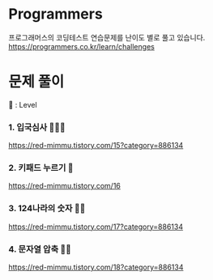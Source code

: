 # Programmers
프로그래머스의 코딩테스트 연습문제를 난이도 별로 풀고 있습니다.
https://programmers.co.kr/learn/challenges

# 문제 풀이 
🍺 : Level
### 1. 입국심사 🍺🍺🍺
https://red-mimmu.tistory.com/15?category=886134
### 2. 키패드 누르기 🍺
https://red-mimmu.tistory.com/16
### 3. 124나라의 숫자 🍺🍺
https://red-mimmu.tistory.com/17?category=886134
### 4. 문자열 압축 🍺🍺
https://red-mimmu.tistory.com/18?category=886134
